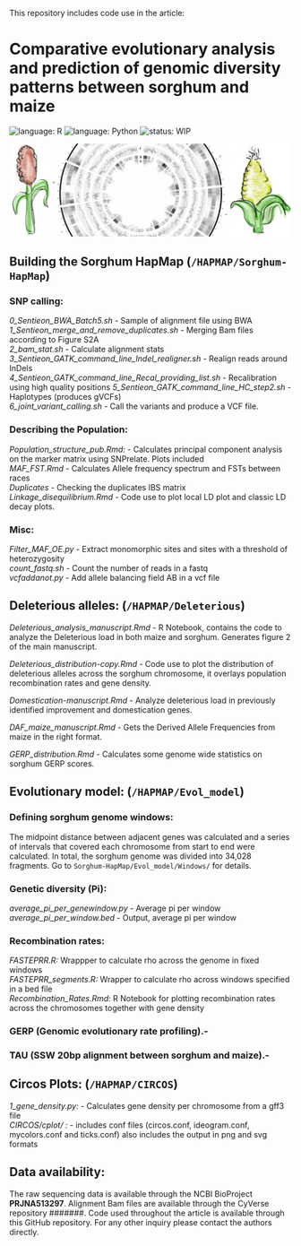 This repository includes code use in the article:

#  **Comparative evolutionary analysis and prediction of genomic diversity patterns between sorghum and maize**
![language: R](https://img.shields.io/badge/language-R-blue.svg)
![language: Python](https://img.shields.io/badge/language-Python-green.svg)
![status: WIP](https://img.shields.io/badge/status-WorkInProgress-red.svg)

![alt text](https://github.com/GoreLab/Sorghum-HapMap/blob/master/CIRCOS/GitHub_figure.svg)

## **Building the Sorghum HapMap** (`/HAPMAP/Sorghum-HapMap`)

  ### SNP calling: 
*0_Sentieon_BWA_Batch5.sh* - Sample of alignment file using BWA  
*1_Sentieon_merge_and_remove_duplicates.sh* - Merging Bam files according to Figure S2A  
*2_bam_stat.sh* - Calculate alignment stats  
*3_Sentieon_GATK_command_line_Indel_realigner.sh* - Realign reads around InDels  
*4_Sentieon_GATK_command_line_Recal_providing_list.sh* - Recalibration using high quality positions 
*5_Sentieon_GATK_command_line_HC_step2.sh* - Haplotypes (produces gVCFs)  
*6_joint_variant_calling.sh* - Call the variants and produce a VCF file.
    
  ### Describing the Population:

  *Population_structure_pub.Rmd:* - Calculates principal component analysis on the marker matrix using SNPrelate. Plots included  
  *MAF_FST.Rmd* - Calculates Allele frequency spectrum and FSTs between races  
  *Duplicates* - Checking the duplicates IBS matrix  
  *Linkage_disequilibrium.Rmd* - Code use to plot local LD plot and classic LD decay plots.  
  
  ### Misc:
*Filter_MAF_OE.py* - Extract monomorphic sites and sites with a threshold of heterozygosity   
*count_fastq.sh* - Count the number of reads in a fastq  
*vcfaddanot.py* - Add allele balancing field AB in a vcf file  

  
## **Deleterious alleles:** (`/HAPMAP/Deleterious`)

*Deleterious_analysis_manuscript.Rmd* - R Notebook, contains the code to analyze the Deleterious load in both maize and sorghum. Generates figure 2 of the main manuscript.  

*Deleterious_distribution-copy.Rmd* - Code use to plot the distribution of deleterious alleles across the sorghum chromosome, it overlays population recombination rates and gene density.  

*Domestication-manuscript.Rmd* - Analyze deleterious load in previously identified improvement and domestication genes.  

*DAF_maize_manuscript.Rmd* - Gets the Derived Allele Frequencies from maize in the right format.

*GERP_distribution.Rmd* - Calculates some genome wide statistics on sorghum GERP scores.

## **Evolutionary model:** (`/HAPMAP/Evol_model`)

  ### Defining  sorghum genome windows:
  The midpoint distance between adjacent genes was calculated and a series of intervals that covered each chromosome from start to end were calculated. In total, the sorghum genome was divided into 34,028 fragments.
  Go to `Sorghum-HapMap/Evol_model/Windows/` for details. 
  
  ### Genetic diversity (Pi):
  *average_pi_per_genewindow.py* - Average pi per window   
  *average_pi_per_window.bed* - Output, average pi per window  
  
  ### Recombination rates:

  *FASTEPRR.R:* Wrappper to calculate rho across the genome in fixed windows  
  *FASTEPRR_segments.R:* Wrapper to calculate rho across windows specified in a bed file  
  *Recombination_Rates.Rmd:* R Notebook for plotting recombination rates across the chromosomes together with gene density   

  ### GERP (Genomic evolutionary rate profiling).-
  
  ### TAU (SSW 20bp alignment between sorghum and maize).- 

 ## **Circos Plots:** (`/HAPMAP/CIRCOS`)
  *1_gene_density.py:* - Calculates gene density per chromosome from a gff3 file  
  *CIRCOS/cplot/ :* - includes conf files (circos.conf, ideogram.conf, mycolors.conf and ticks.conf) also includes the output in png and svg formats  
  
  ## Data availability:
  The raw sequencing data is available through the NCBI BioProject **PRJNA513297**. Alignment Bam files are available through the CyVerse repository #######. Code used throughout the article is available through this GitHub repository. For any other inquiry please contact the authors directly. 
  
